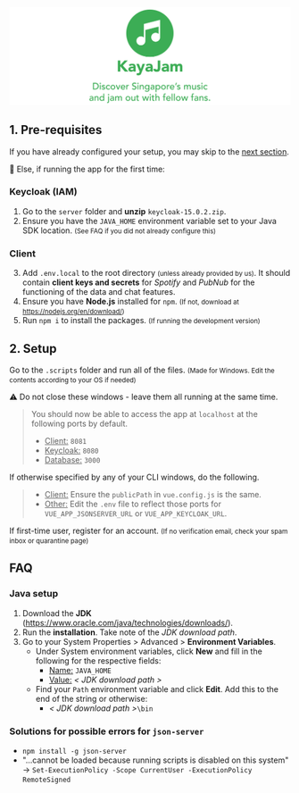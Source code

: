 <img src="src/assets/brand.jpg" alt="KayaJam">

## 1. Pre-requisites

If you have already configured your setup, you may skip to the [next section](#2-setup).

🚧 Else, if running the app for the first time:

### Keycloak (IAM)
1. Go to the `server` folder and **unzip** `keycloak-15.0.2.zip`.
2. Ensure you have the `JAVA_HOME` environment variable set to your Java SDK location. <small>(See FAQ if you did not already configure this)</small>

### Client
3. Add `.env.local` to the root directory <small>(unless already provided by us)</small>. It should contain **client keys and secrets** for <i>Spotify</i> and <i>PubNub</i> for the functioning of the data and chat features.
4. Ensure you have **Node.js** installed for `npm`. <small>(If not, download at https://nodejs.org/en/download/)</small>
5. Run `npm i` to install the packages. <small>(If running the development version)</small>

## 2. Setup

Go to the `.scripts` folder and run all of the files. <small>(Made for Windows. Edit the contents according to your OS if needed)</small>

⚠️ Do not close these windows - leave them all running at the same time.

> You should now be able to access the app at `localhost` at the following ports by default.
>	- <u>Client:</u> `8081`
>	- <u>Keycloak:</u> `8080`
>	- <u>Database:</u> `3000`

If otherwise specified by any of your CLI windows, do the following.
> - <u>Client:</u> Ensure the `publicPath` in `vue.config.js` is the same.
> - <u>Other:</u> Edit the `.env` file to reflect those ports for `VUE_APP_JSONSERVER_URL` or `VUE_APP_KEYCLOAK_URL`.

If first-time user, register for an account. <small>(If no verification email, check your spam inbox or quarantine page)</small>


## FAQ

### Java setup
1. Download the **JDK** (https://www.oracle.com/java/technologies/downloads/).
2. Run the **installation**. Take note of the <i>JDK download path</i>.
3. Go to your System Properties > Advanced > **Environment Variables**.
	- Under System environment variables, click **New** and fill in the following for the respective fields:
		- <u>Name:</u>		`JAVA_HOME`
		- <u>Value:</u>	<i>< JDK download path ></i>
	- Find your `Path` environment variable and click **Edit**. Add this to the end of the string or otherwise:
		- <i>< JDK download path ></i>`\bin`

### Solutions for possible errors for `json-server`

* `npm install -g json-server`
* "...cannot be loaded because running scripts is disabled on this system" -> `Set-ExecutionPolicy -Scope CurrentUser -ExecutionPolicy RemoteSigned`
